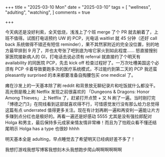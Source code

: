 +++
title = "2025-03-10 Mon"
date = "2025-03-10"
tags = [
    "wellness",
    "adulting",
    "watching",
]
comments = true

+++

今天病还是没好利索，全天低烧，浅浅上了个班 merge 了个 PR 就去躺着了，上班不值得。试图打电话预约 UW 的 PCP，光电话 waitlist 就 45 分钟（还好 call back 系统做得不错还有短信 reminder），果不其然家附近的完全没位置，别的地方最早排到 9 月了，并也太夸张了吧到底为啥它家火到如此程度…… 怒直接搜别家医院接新病人的 GI，打电话去说必须有 referral 就直接约了个明天有 availability 的同医院 PCP，先去 kick off 检查过程好了。一万次吐槽美国这个必须有 PCP 卡着导致要跑多次的医疗系统模式，不过能约到第二天的 PCP 我还蛮 pleasantly surprised 的本来都要准备自掏腰包买 one medical 了。

瘫在沙发上的一天基本除了刷 reddit 和背景放无聊纪录片和吃饭就什么都没干。高光倒是晚上刷 Netflix 发现之前很喜欢的 「Dungeons & Dragons: Honor Among Thieves」 上 Netflix 了，赶紧打开点赞 + 又 N 刷了一遍。当时刚打完「博德之门3」在院线看到这部就喜欢得不行，可惜感觉发行没有那么给力总觉得这篇有点 underrated 值得更多关注。现在有计划再刷一遍和再安利一遍能让片方多赚到点分红也是极好的。再看一遍还是好感动 5555 尤其是没有强拉郎配对 Holga 和男主，最后保持多元成家亲情友情非常棒！而且为了怕观众看不懂还结尾明示 Holga has a type 也很妙 hhhh

明天基本全是 adulting，早点睡觉去了希望明天已经病好差不多了！

我想打游戏我想写博客我想刻木头我想跑步爬山啊啊啊啊啊啊